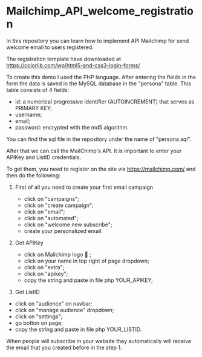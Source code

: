 # Mailchimp_API_welcome_registration
In this repository you can learn how to implement API Mailchimp for send welcome email to users registered. 

The registration template have downloaded at https://colorlib.com/wp/html5-and-css3-login-forms/


To create this demo I used the PHP language. 
After entering the fields in the form the data is saved in the MySQL database in the "persona" table.
This table consists of 4 fields:

- id: a numerical progressive identifier (AUTOINCREMENT) that serves as PRIMARY KEY;
- username;
- email;
- password: encrypted with the md5 algorithm. 

You can find the sql file in the repository under the name of "persona.sql".

After that we can call the MailChimp's API.
It is important to enter your APIKey and ListID credentials.

To get them, you need to register on the site via https://mailchimp.com/ and then do the following:

1. First of all you need to create your first email campaign
    - click on "campaigns";
    - click on "create campaign";
    - click on "email";
    - click on "automated";
    - click on "welcome new subscribe";
    - create your personalized email.
    
2. Get APIKey
   - click on Mailchimp logo :monkey: ;
   - click on your name in top right of page dropdown;
   - click on "extra";
   - click on "apikey";
   - copy the string and paste in file php YOUR_APIKEY;
 
3. Get ListID
  - click on "audience" on navbar; 
  - click on "manage audience" dropdown;
  - click on "settings";
  - go botton on page;
  - copy the string and paste in file php YOUR_LISTID.
  
When people will subscribe in your website they automatically will receive the email that you created before in the step 1.
